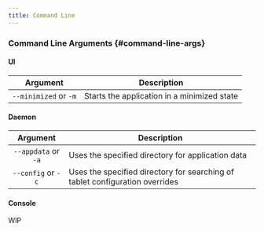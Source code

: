 ```yaml
---
title: Command Line
---
```


### Command Line Arguments {#command-line-args}

#### UI

|        Argument       | Description |
| :-------------------: | ----------- |
| `--minimized` or `-m` | Starts the application in a minimized state

#### Daemon

|       Argument      | Description |
| :-----------------: | ----------- |
| `--appdata` or `-a` | Uses the specified directory for application data
| `--config` or `-c`  | Uses the specified directory for searching of tablet configuration overrides

#### Console

WIP
